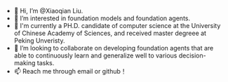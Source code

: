 - 👋 Hi, I’m @Xiaoqian Liu.
- 👀 I’m interested in foundation models and foundation agents.
- 🌱 I'm currently a PH.D. candidate of computer science at the University of Chinese Academy of Sciences, and received master degreee at Peking Unveristy.
- 💞️ I’m looking to collaborate on developing foundation agents that are able to continuously learn and generalize well to various decision-making tasks.
- 📫 Reach me through email or github！

<!---
lxqpku/lxqpku is a ✨ special ✨ repository because its `README.md` (this file) appears on your GitHub profile.
You can click the Preview link to take a look at your changes.
--->
